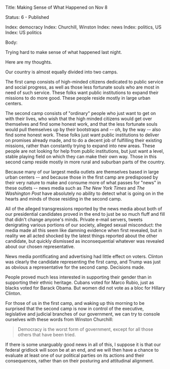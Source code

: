 Title:  Making Sense of What Happened on Nov 8

Status: 6 - Published 

Index: democracy
Index: Churchill, Winston
Index: news
Index: politics, US
Index: US politics

Body:   
 
Trying hard to make sense of what happened last night.

Here are my thoughts.

Our country is almost equally divided into two camps.

The first camp consists of high-minded citizens dedicated to public service and social progress, as well as those less fortunate souls who are most in need of such service. These folks want public institutions to expand their missions to do more good. These people reside mostly in large urban centers.

The second camp consists of "ordinary" people who just want to get on with their lives, who wish that the high minded citizens would get over themselves and find some honest work, and that the less fortunate souls would pull themselves up by their bootstraps and -- oh, by the way -- also find some honest work. These folks just want public institutions to deliver on promises already made, and to do a decent job of fulfilling their existing missions, rather than constantly trying to expand into new areas. These people are not looking for help from public institutions, but just want a level, stable playing field on which they can make their own way. Those in this second camp reside mostly in more rural and suburban parts of the country.

Because many of our largest media outlets are themselves based in large urban centers -- and because those in the first camp are predisposed by their very nature to make and consume more of what passes for "news" in these outlets -- news media such as *The New York Times* and *The Washington Post* have absolutely no ability to detect what is going on in the hearts and minds of those residing in the second camp.

All of the alleged transgressions reported by the news media about both of our presidential candidates proved in the end to just be so much fluff and fill that didn't change anyone's minds. Private e-mail servers, tweets denigrating various portions of our society, alleged sexual misconduct: the media made all this seem like damning evidence when first revealed, but in reality we all acted shocked by the latest things reported about the other candidate, but quickly dismissed as inconsequential whatever was revealed about our chosen representative.

News media pontificating and advertising had little effect on voters. Clinton was clearly the candidate representing the first camp, and Trump was just as obvious a representative for the second camp. Decisions made.

People proved much less interested in supporting their gender than in supporting their ethnic heritage. Cubans voted for Marco Rubio, just as blacks voted for Barack Obama. But women did not vote as a bloc for Hillary Clinton.

For those of us in the first camp, and waking up this morning to be surprised that the second camp is now in control of the executive, legislative and judicial branches of our government, we can try to console ourselves with these words from Winston Churchill:

> Democracy is the worst form of government, except for all those others that have been tried.

If there is some unarguably good news in all of this, I suppose it is that our federal gridlock will soon be at an end, and we will then have a chance to evaluate at least one of our political parties on its actions and their consequences, rather than on their posturing and attitudinal alignment.


